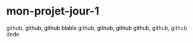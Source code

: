 # mon-projet-jour-1
github, github, github
blabla
github, github, github
github, github, github
dede
